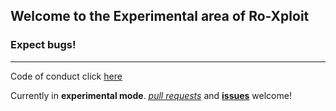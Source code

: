 ## Welcome to the Experimental area of Ro-Xploit

### Expect bugs!

***


Code of conduct click [here](https://github.com/RoXploit/Ro-XploitMM2GUI/blob/experimental-area/CODE-OF-CONDUCT.txt)

Currently in **experimental mode**. [*pull requests*](https://github.com/DavidTDC3377/Ro-XploitMM2GUI/pulls) and [**issues**](https://github.com/DavidTDC3377/Ro-XploitMM2GUI/issues) welcome!
